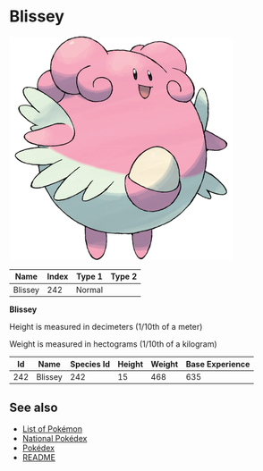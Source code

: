 # Blissey


![Blissey](images/242.png)

| **Name** | **Index** | **Type 1** | **Type 2** |
|----|----|----|----|
| Blissey | 242 | Normal  |  |

**Blissey** 


Height is measured in decimeters (1/10th of a meter)

Weight is measured in hectograms (1/10th of a kilogram)

| **Id** | **Name** | **Species Id** | **Height** | **Weight** | **Base Experience** |
|--------|----------|----------------|------------|------------|---------------------|
| 242 | Blissey | 242 | 15 | 468 | 635 |


## See also

- [List of Pokémon](../pokemon.md)
- [National Pokédex](../national_pokedex.md)
- [Pokédex](../pokedex.md)
- [README](../README.md)
